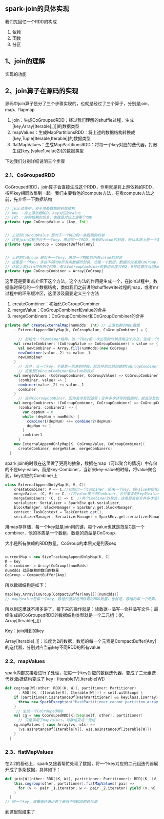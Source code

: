 ## spark-join的具体实现



我们先回忆一个RDD的构成

1. 依赖
2. 函数
3. 分区



## 1、join的理解

实现的功能



## 2、join算子在源码的实现

源码中join算子是分了三个步骤实现的，也就是经过了三个算子，分别是join、map、flapmap

1. join：生成CoGroupedRDD：经过我们理解的shuffle过程，生成[key,Array[Iterable[_]]]的数据类型
2. mapValues：生成MapPartitionsRDD：将上述的数据结构转换成[key,Tuple[Iterable,Iterable]]的数据类型
3. flatMapValues：生成MapPartitionsRDD：将每一个key对应的迭代器，打散生成[key,(value1,value2)]的数据类型

下边我们分别详细说明三个步骤

### 2.1、CoGroupedRDD

CoGroupedRDD，join算子会直接生成这个RDD，作用就是将上游依赖的RDD，按照key相同收集到一起。我们主要看他的compute方法，在看compute方法之前，先介绍一下数据结构

```scala
// join过程中，对于单条数据的封装结构
// Any ：存上游依赖RDD，key对应的value
// Int ：存的依赖的信息，也就是对应上游哪个RDD
private type CoGroupValue = (Any, Int) 


// 上述的CoGroupValue 是对于一个RDD的一条数据的封装
// 这里join过程中对于一个key，来自同一个RDD，所有的value的封装，所以本质上是一个数组
private type CoGroup = CompactBuffer[Any]


// 上述的CoGroup 是对于一个key，来自一个RDD的所有value的封装
// 这里是一个key，来自不同RDD所有条数据的封装，也是一个数组，数据的元素是CoGroup，索引是RDD的信息
// 比如上游join只有两个RDD，那么CoGroupCombiner的数组长度只有2，0号位置存当前key，在第一个RDD的所有value
private type CoGroupCombiner = Array[CoGroup]
```



这里还是要重点介绍下这个方法，这个方法的作用是生成一个，在join过程中，数据临时保存的一个数据结构，类似我们之前讲的shufflewrite过程的map，或者mr过程中的环形缓冲区，这里涉及需要定义三个方法

1. createCombiner：初始化CoGroupCombiner
2. mergeValue：CoGroupCombiner和value的合并
3. mergeCombiners：CoGroupCombiner和CoGroupCombiner的合并

```scala
private def createExternalMap(numRdds: Int) // 上游依赖的RDD数据
    : ExternalAppendOnlyMap[K, CoGroupValue, CoGroupCombiner] = {
		
      // 初始化一个Combiner结构，当一个key第一次出现的时候调用这个方法，生成一个CoGroupCombiner，并把值当前的value保存
    val createCombiner: (CoGroupValue => CoGroupCombiner) = value => {
      val newCombiner = Array.fill(numRdds)(new CoGroup)
      newCombiner(value._2) += value._1
      newCombiner
    }
      // 合并，当一个key，不是第一次来的时候，就合并到之前创建的CoGroupCombiner上，value._2代表的是第一个RDD的数据
      // 这里是CoGroupCombiner和value的合并
    val mergeValue: (CoGroupCombiner, CoGroupValue) => CoGroupCombiner =
      (combiner, value) => {
      combiner(value._2) += value._1
      combiner
    }
      // 合并CoGroupCombiner，因为会涉及到溢写；合并多次译写的数据时，就会涉及到CoGroupCombiner和CoGroupCombiner的合并
    val mergeCombiners: (CoGroupCombiner, CoGroupCombiner) => CoGroupCombiner =
      (combiner1, combiner2) => {
        var depNum = 0
        while (depNum < numRdds) {
          combiner1(depNum) ++= combiner2(depNum)
          depNum += 1
        }
        combiner1
      }
    new ExternalAppendOnlyMap[K, CoGroupValue, CoGroupCombiner](
      createCombiner, mergeValue, mergeCombiners)
  }
```





spark join的时候在这里做了更高的抽象，数据在map（可以聚合的情况）中存储的不是key-value，而是key-Combiner，当新来key-value的时候，将value聚合到，key对应的Combiner上

```scala
class ExternalAppendOnlyMap[K, V, C](
    createCombiner: V => C,//初始化一个Combiner，新来一个key，将value初始化成一个Combiner
    mergeValue: (C, V) => C, //将value聚合到Combiner，合并重复的key的value
    mergeCombiners: (C, C) => C, //两个Combiner的聚合，这里是会在合并多次溢写文件会用到
    serializer: Serializer = SparkEnv.get.serializer,
    blockManager: BlockManager = SparkEnv.get.blockManager,
    context: TaskContext = TaskContext.get(),
    serializerManager: SerializerManager = SparkEnv.get.serializerManager)
```



用map存存储，每一个key就是join用的键，每个value也就是范型C是一个combiner，他的本质是一个数组，数组的范型是CoGroup，

大小是所有依赖的RDD数量，CoGroup的本质又是列表seq

```scala

currentMap = new SizeTrackingAppendOnlyMap[K, C]
K = key
C = combiner = Array[CoGroup](numRdds)
numRdds 就是依赖的数组的数量
CoGroup = CompactBuffer[Any]
```

所以数据结构是如下：

```scala
map[key,Array[CoGroup[CompactBuffer[Any]]](numRdds)]
// map的value是每一个key，数组长度就是所依赖的RDD数量，也就是，数组的每一个元素，就是这个Key对应RDD的所有数据
```



所以到这里就不用多讲了，接下来的操作就是：读数据--溢写--合并溢写文件；最终生成的CoGroupedRDD的数据结构类型就是一个二元组：(K, Array[Iterable[_]])

Key：join用到的key

Array[Iterable[_]]：长度为2的数据，数组的每一个元素是CompactBuffer[Any]的迭代器，分别对应当前key不同RDD的所有value



### 2.2、mapValues

spark内部又接着进行了处理，把每一个key对应的数组迭代器，变成了二元组迭代器;数据结构变成了 key : (Iterable[V],Iterable[W])

```scala
def cogroup[W](other: RDD[(K, W)], partitioner: Partitioner)
      : RDD[(K, (Iterable[V], Iterable[W]))] = self.withScope {
    if (partitioner.isInstanceOf[HashPartitioner] && keyClass.isArray) {
      throw new SparkException("HashPartitioner cannot partition array keys.")
    }
     // 生成一个CoGroupedRDD
    val cg = new CoGroupedRDD[K](Seq(self, other), partitioner)
      // 只是调用了mapValues，将数组变成二元组
    cg.mapValues { case Array(vs, w1s) =>
      (vs.asInstanceOf[Iterable[V]], w1s.asInstanceOf[Iterable[W]])
    }
  }
```



### 2.3、flatMapValues

在2.2的基础上，spark又接着帮忙处理了数据，将一个key对应的二元组迭代器展开成了多条数据，具体如下：

```scala
def join[W](other: RDD[(K, W)], partitioner: Partitioner): RDD[(K, (V, W))] = self.withScope {
    this.cogroup(other, partitioner).flatMapValues( pair =>
      for (v <- pair._1.iterator; w <- pair._2.iterator) yield (v, w)
    )
  }
// 同一个key，双重循环遍历两个来自不同RDD的迭代器
```



到这里就结束了

